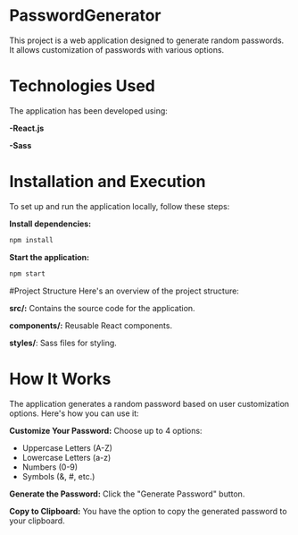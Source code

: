 # PasswordGenerator

This project is a web application designed to generate random passwords. It allows customization of passwords with various options.

# Technologies Used
The application has been developed using:

**-React.js**

**-Sass**

# Installation and Execution
To set up and run the application locally, follow these steps:

**Install dependencies:**
```bash
npm install
```
**Start the application:**
```bash
npm start
```
#Project Structure
Here's an overview of the project structure:

**src/:** Contains the source code for the application.

**components/:** Reusable React components.

**styles/**: Sass files for styling.

# How It Works
The application generates a random password based on user customization options. Here's how you can use it:

**Customize Your Password:**
Choose up to 4 options:
- Uppercase Letters (A-Z)
- Lowercase Letters (a-z)
- Numbers (0-9)
- Symbols (&, #, etc.)

**Generate the Password:**
Click the "Generate Password" button.

**Copy to Clipboard:**
You have the option to copy the generated password to your clipboard.
